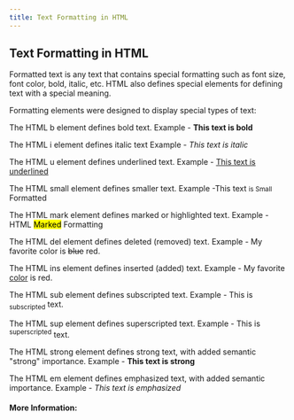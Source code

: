 ```yaml
---
title: Text Formatting in HTML
---
```

## Text Formatting in HTML


<!-- The article goes here, in GitHub-flavored Markdown. Feel free to add YouTube videos, images, and CodePen/JSBin embeds  -->
Formatted text is any text that contains special formatting such as font size, font color, bold, italic, etc. 
HTML also defines special elements for defining text with a special meaning. 
 
Formatting elements were designed to display special types of text:

The HTML b element defines bold text.
Example - <b>This text is bold</b> 

The HTML i element defines italic text 
Example - <i>This text is italic</i> 

The HTML u element defines underlined text.
Example - <u>This text is underlined</u> 

The HTML small element defines smaller text.
Example -This text <small>is Small</small> Formatted 

The HTML mark element defines marked or highlighted text.
Example - HTML <mark>Marked</mark> Formatting

The HTML del element defines deleted (removed) text. 
Example - My favorite color is <del>blue</del> red.

The HTML ins element defines inserted (added) text. 
Example - My favorite <ins>color</ins> is red.

The HTML sub element defines subscripted text. 
Example - This is <sub>subscripted</sub> text. 

The HTML sup element defines superscripted text. 
Example - This is <sup>superscripted</sup> text. 

The HTML strong element defines strong text, with added semantic "strong" importance. 
Example - <strong>This text is strong</strong> 

The HTML em element defines emphasized text, with added semantic importance. 
Example - <em>This text is emphasized</em> 




#### More Information:
<!-- Please add any articles you think might be helpful to read before writing the article -->


